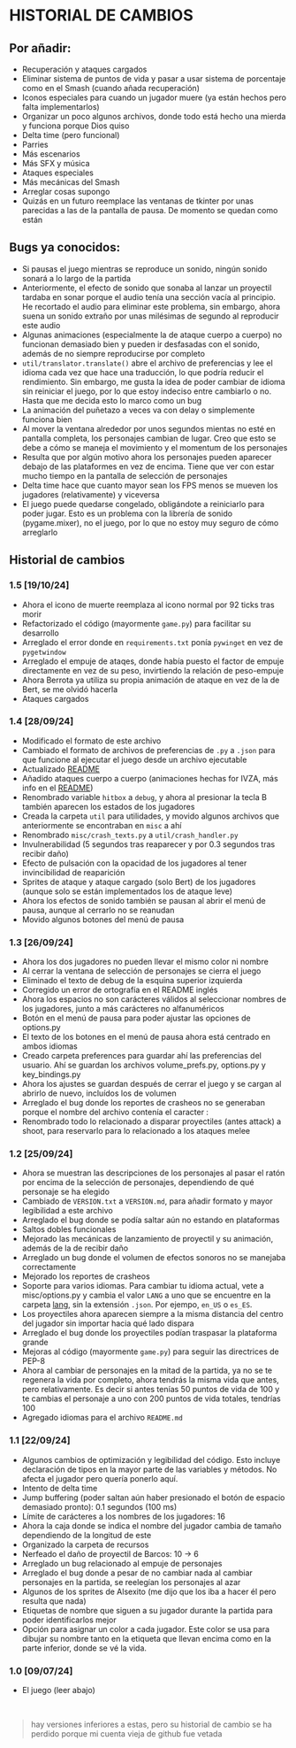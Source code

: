 
# HISTORIAL DE CAMBIOS 

## Por añadir:
- Recuperación y ataques cargados
- Eliminar sistema de puntos de vida y pasar a usar sistema de porcentaje como en el Smash (cuando añada recuperación)
- Iconos especiales para cuando un jugador muere (ya están hechos pero falta implementarlos)
- Organizar un poco algunos archivos, donde todo está hecho una mierda y funciona porque Dios quiso
- Delta time (pero funcional)
- Parries
- Más escenarios
- Más SFX y música
- Ataques especiales
- Más mecánicas del Smash
- Arreglar cosas supongo
- Quizás en un futuro reemplace las ventanas de tkinter por unas parecidas a las de la pantalla de pausa. De momento se quedan como están


## Bugs ya conocidos:
- Si pausas el juego mientras se reproduce un sonido, ningún sonido sonará a lo largo de la partida
- Anteriormente, el efecto de sonido que sonaba al lanzar un proyectil tardaba en sonar porque el audio tenía una sección vacía al principio. He recortado el audio para eliminar este problema, sin embargo, ahora suena un sonido extraño por unas milésimas de segundo al reproducir este audio
- Algunas animaciones (especialmente la de ataque cuerpo a cuerpo) no funcionan demasiado bien y pueden ir desfasadas con el sonido, además de no siempre reproducirse por completo
- `util/translator.translate()` abre el archivo de preferencias y lee el idioma cada vez que hace una traducción, lo que podría reducir el rendimiento. Sin embargo, me gusta la idea de poder cambiar de idioma sin reiniciar el juego, por lo que estoy indeciso entre cambiarlo o no. Hasta que me decida esto lo marco como un bug
- La animación del puñetazo a veces va con delay o simplemente funciona bien
- Al mover la ventana alrededor por unos segundos mientas no esté en pantalla completa, los personajes cambian de lugar. Creo que esto se debe a cómo se maneja el movimiento y el momentum de los personajes
- Resulta que por algún motivo ahora los personajes pueden aparecer debajo de las plataformes en vez de encima. Tiene que ver con estar mucho tiempo en la pantalla de selección de personajes
- Delta time hace que cuanto mayor sean los FPS menos se mueven los jugadores (relativamente) y viceversa
- El juego puede quedarse congelado, obligándote a reiniciarlo para poder jugar. Esto es un problema con la librería de sonido (pygame.mixer), no el juego, por lo que no estoy muy seguro de cómo arreglarlo

## Historial de cambios

### **1.5** [19/10/24]
- Ahora el icono de muerte reemplaza al icono normal por 92 ticks tras morir
- Refactorizado el código (mayormente `game.py`) para facilitar su desarrollo
- Arreglado el error donde en `requirements.txt` ponía `pywinget` en vez de `pygetwindow`
- Arreglado el empuje de ataqes, donde había puesto el factor de empuje directamente en vez de su peso, invirtiendo la relación de peso-empuje
- Ahora Berrota ya utiliza su propia animación de ataque en vez de la de Bert, se me olvidó hacerla
- Ataques cargados

### **1.4** [28/09/24]
- Modificado el formato de este archivo
- Cambiado el formato de archivos de preferencias de `.py` a `.json` para que funcione al ejecutar el juego desde un archivo ejecutable
- Actualizado [README](README.md)
- Añadido ataques cuerpo a cuerpo (animaciones hechas for IVZA, más info en el [README](README.md#créditos))
- Renombrado variable `hitbox` a `debug`, y ahora al presionar la tecla B también aparecen los estados de los jugadores
- Creada la carpeta `util` para utilidades, y movido algunos archivos que anteriormente se encontraban en `misc` a ahí
- Renombrado `misc/crash_texts.py` a `util/crash_handler.py`
- Invulnerabilidad (5 segundos tras reaparecer y por 0.3 segundos tras recibir daño)
- Efecto de pulsación con la opacidad de los jugadores al tener invincibilidad de reaparición
- Sprites de ataque y ataque cargado (solo Bert) de los jugadores (aunque solo se están implementados los de ataque leve)
- Ahora los efectos de sonido también se pausan al abrir el menú de pausa, aunque al cerrarlo no se reanudan
- Movido algunos botones del menú de pausa

### **1.3** [26/09/24]
- Ahora los dos jugadores no pueden llevar el mismo color ni nombre
- Al cerrar la ventana de selección de personajes se cierra el juego
- Eliminado el texto de debug de la esquina superior izquierda
- Corregido un error de ortografía en el README inglés
- Ahora los espacios no son carácteres válidos al seleccionar nombres de los jugadores, junto a más carácteres no alfanuméricos
- Botón en el menú de pausa para poder ajustar las opciones de options.py
- El texto de los botones en el menú de pausa ahora está centrado en ambos idiomas
- Creado carpeta preferences para guardar ahí las preferencias del usuario. Ahí se guardan los archivos volume_prefs.py, options.py y key_bindings.py
- Ahora los ajustes se guardan después de cerrar el juego y se cargan al abrirlo de nuevo, incluídos los de volumen
- Arreglado el bug donde los reportes de crasheos no se generaban porque el nombre del archivo contenía el caracter :
- Renombrado todo lo relacionado a disparar proyectiles (antes attack) a shoot, para reservarlo para lo relacionado a los ataques melee

### **1.2** [25/09/24]
- Ahora se muestran las descripciones de los personajes al pasar el ratón por encima de la selección de personajes, dependiendo de qué personaje se ha elegido
- Cambiado de `VERSION.txt` a `VERSION.md`, para añadir formato y mayor legibilidad a este archivo
- Arreglado el bug donde se podía saltar aún no estando en plataformas
- Saltos dobles funcionales
- Mejorado las mecánicas de lanzamiento de proyectil y su animación, además de la de recibir daño
- Arreglado un bug donde el volumen de efectos sonoros no se manejaba correctamente
- Mejorado los reportes de crasheos
- Soporte para varios idiomas. Para cambiar tu idioma actual, vete a misc/options.py y cambia el valor `LANG` a uno que se encuentre en la carpeta [lang](/lang), sin la extensión `.json`. Por ejempo, `en_US` o `es_ES`.
- Los proyectiles ahora aparecen siempre a la misma distancia del centro del jugador sin importar hacia qué lado dispara
- Arreglado el bug donde los proyectiles podían traspasar la plataforma grande
- Mejoras al código (mayormente `game.py`) para seguir las directrices de PEP-8
- Ahora al cambiar de personajes en la mitad de la partida, ya no se te regenera la vida por completo, ahora tendrás la misma vida que antes, pero relativamente. Es decir si antes tenías 50 puntos de vida de 100 y te cambias el personaje a uno con 200 puntos de vida totales, tendrías 100
- Agregado idiomas para el archivo `README.md`

### **1.1** [22/09/24]
- Algunos cambios de optimización y legibilidad del código. Esto incluye declaración de tipos en la mayor parte de las variables y métodos. No afecta el jugador pero quería ponerlo aquí.
- Intento de delta time
- Jump buffering (poder saltan aún haber presionado el botón de espacio demasiado pronto): 0.1 segundos (100 ms)
- Límite de carácteres a los nombres de los jugadores: 16
- Ahora la caja donde se indica el nombre del jugador cambia de tamaño dependiendo de la longitud de este
- Organizado la carpeta de recursos
- Nerfeado el daño de proyectil de Barcos: 10 -> 6
- Arreglado un bug relacionado al empuje de personajes
- Arreglado el bug donde a pesar de no cambiar nada al cambiar personajes en la partida, se reelegían los personajes al azar
- Algunos de los sprites de Alsexito (me dijo que los iba a hacer él pero resulta que nada)
- Etiquetas de nombre que siguen a su jugador durante la partida para poder identificarlos mejor
- Opción para asignar un color a cada jugador. Este color se usa para dibujar su nombre tanto en la etiqueta que llevan encima como en la parte inferior, donde se vé la vida.

### **1.0** [09/07/24]
- El juego (leer abajo)

&nbsp;
> hay versiones inferiores a estas, pero su historial de cambio se ha perdido porque mi cuenta vieja de github fue vetada
